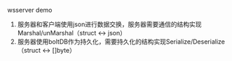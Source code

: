 wsserver demo
1. 服务器和客户端使用json进行数据交换，服务器需要通信的结构实现Marshal/unMarshal（struct <-> json）
2. 服务器使用boltDB作为持久化，需要持久化的结构实现Serialize/Deserialize（struct <-> []byte）
